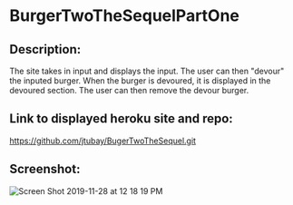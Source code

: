 # BurgerTwoTheSequelPartOne


## Description:
The site takes in input and displays the input. The user can then "devour" the inputed burger. When the burger is devoured, it is displayed in the devoured section. The user can then remove the devour burger.

## Link to displayed heroku site and repo:
https://github.com/jtubay/BugerTwoTheSequel.git



## Screenshot: 

![Screen Shot 2019-11-28 at 12 18 19 PM](https://user-images.githubusercontent.com/54481806/69824552-15880580-11da-11ea-8fbb-9ebe0cae074e.png)
